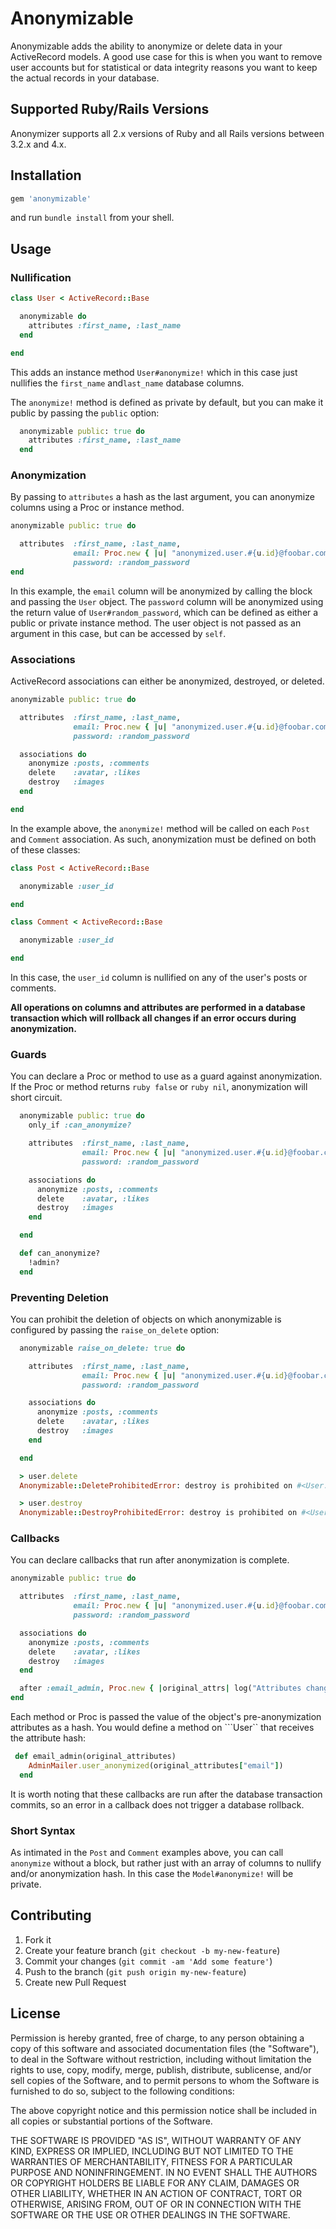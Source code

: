 # Anonymizable

Anonymizable adds the ability to anonymize or delete data in your ActiveRecord models. A good use case for this is when you want to remove user accounts but for statistical or data integrity reasons you want to keep the actual records in your database.

## Supported Ruby/Rails Versions

Anonymizer supports all 2.x versions of Ruby and all Rails versions between 3.2.x and 4.x.

## Installation

```ruby
gem 'anonymizable'
```
and run `bundle install` from your shell.

## Usage

### Nullification

```ruby
class User < ActiveRecord::Base

  anonymizable do
    attributes :first_name, :last_name
  end

end
```

This adds an instance method ```User#anonymize!``` which in this case just nullifies the ```first_name``` and```last_name``` database columns.

The ```anonymize!``` method is defined as private by default, but you can make it public by passing the ```public``` option:

```ruby
  anonymizable public: true do
    attributes :first_name, :last_name
  end
```

### Anonymization

By passing to ```attributes``` a hash as the last argument, you can anonymize columns using a Proc or instance method.

```ruby
anonymizable public: true do

  attributes  :first_name, :last_name,
              email: Proc.new { |u| "anonymized.user.#{u.id}@foobar.com" }, 
              password: :random_password
end
```

In this example, the ```email``` column will be anonymized by calling the block and passing the ```User``` object. The ```password``` column will be anonymized using the return value of ```User#random_password```, which can be defined as either a public or private instance method. The user object is not passed as an argument in this case, but can be accessed by ```self```.

### Associations

ActiveRecord associations can either be anonymized, destroyed, or deleted. 

```ruby
anonymizable public: true do

  attributes  :first_name, :last_name,
              email: Proc.new { |u| "anonymized.user.#{u.id}@foobar.com" }, 
              password: :random_password

  associations do
    anonymize :posts, :comments
    delete    :avatar, :likes
    destroy   :images
  end

end
```

In the example above, the ```anonymize!``` method will be called on each ```Post``` and ```Comment``` association. As such, anonymization must be defined on both of these classes:

```ruby
class Post < ActiveRecord::Base

  anonymizable :user_id

end
```

```ruby
class Comment < ActiveRecord::Base

  anonymizable :user_id

end
```

In this case, the ```user_id``` column is nullified on any of the user's posts or comments.


**All operations on columns and attributes are performed in a database transaction which will rollback all changes if an error occurs during anonymization.**


### Guards

You can declare a Proc or method to use as a guard against anonymization. If the Proc or method returns ```ruby false``` or ```ruby nil```, anonymization will short circuit.

```ruby
  anonymizable public: true do
    only_if :can_anonymize?

    attributes  :first_name, :last_name,
                email: Proc.new { |u| "anonymized.user.#{u.id}@foobar.com" }, 
                password: :random_password

    associations do
      anonymize :posts, :comments
      delete    :avatar, :likes
      destroy   :images
    end

  end

  def can_anonymize?
    !admin?
  end
```

### Preventing Deletion

You can prohibit the deletion of objects on which anonymizable is configured by passing the ```raise_on_delete``` option:

```ruby
  anonymizable raise_on_delete: true do

    attributes  :first_name, :last_name,
                email: Proc.new { |u| "anonymized.user.#{u.id}@foobar.com" }, 
                password: :random_password

    associations do
      anonymize :posts, :comments
      delete    :avatar, :likes
      destroy   :images
    end

  end
```

```ruby
  > user.delete
  Anonymizable::DeleteProhibitedError: destroy is prohibited on #<User:0x007f8d125e4948>
```

```ruby
  > user.destroy
  Anonymizable::DestroyProhibitedError: destroy is prohibited on #<User:0x007f8d125e4948>
```

### Callbacks

You can declare callbacks that run after anonymization is complete.

```ruby
anonymizable public: true do

  attributes  :first_name, :last_name,
              email: Proc.new { |u| "anonymized.user.#{u.id}@foobar.com" }, 
              password: :random_password

  associations do
    anonymize :posts, :comments
    delete    :avatar, :likes
    destroy   :images
  end

  after :email_admin, Proc.new { |original_attrs| log("Attributes changed: #{original_attrs}") }
end
```

Each method or Proc is passed the value of the object's pre-anonymization attributes as a hash. You would define a method on ```User`` that receives the attribute hash:

```ruby
 def email_admin(original_attributes)
    AdminMailer.user_anonymized(original_attributes["email"])
  end
```

It is worth noting that these callbacks are run after the database transaction commits, so an error in a callback does not trigger a database rollback.

### Short Syntax

As intimated in the ```Post``` and ```Comment``` examples above, you can call ```anonymize``` without a block, but rather just with an array of columns to nullify and/or anonymization hash. In this case the ```Model#anonymize!``` will be private.

## Contributing

1. Fork it
2. Create your feature branch (`git checkout -b my-new-feature`)
3. Commit your changes (`git commit -am 'Add some feature'`)
4. Push to the branch (`git push origin my-new-feature`)
5. Create new Pull Request

## License

Permission is hereby granted, free of charge, to any person obtaining a copy of this software and associated documentation files (the "Software"), to deal in the Software without restriction, including without limitation the rights to use, copy, modify, merge, publish, distribute, sublicense, and/or sell copies of the Software, and to permit persons to whom the Software is furnished to do so, subject to the following conditions:

The above copyright notice and this permission notice shall be included in all copies or substantial portions of the Software.

THE SOFTWARE IS PROVIDED "AS IS", WITHOUT WARRANTY OF ANY KIND, EXPRESS OR IMPLIED, INCLUDING BUT NOT LIMITED TO THE WARRANTIES OF MERCHANTABILITY, FITNESS FOR A PARTICULAR PURPOSE AND NONINFRINGEMENT. IN NO EVENT SHALL THE AUTHORS OR COPYRIGHT HOLDERS BE LIABLE FOR ANY CLAIM, DAMAGES OR OTHER LIABILITY, WHETHER IN AN ACTION OF CONTRACT, TORT OR OTHERWISE, ARISING FROM, OUT OF OR IN CONNECTION WITH THE SOFTWARE OR THE USE OR OTHER DEALINGS IN THE SOFTWARE.
